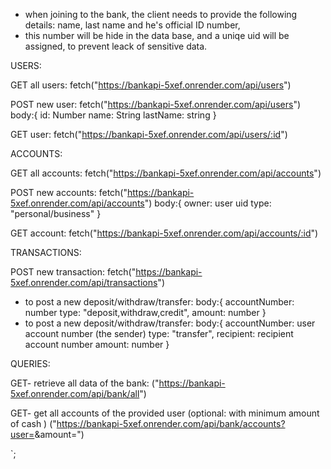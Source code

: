 - when joining to the bank, the client needs to provide the following details: name, last name and he's official ID number,
- this number will be hide in the data base, and a uniqe uid will be assigned, to prevent leack of sensitive data.

USERS:

GET all users:
fetch("https://bankapi-5xef.onrender.com/api/users")

POST new user:
fetch("https://bankapi-5xef.onrender.com/api/users")
body:{
id: Number
name: String
lastName: string
}

GET user:
fetch("https://bankapi-5xef.onrender.com/api/users/:id")

ACCOUNTS:

GET all accounts:
fetch("https://bankapi-5xef.onrender.com/api/accounts")

POST new accounts:
fetch("https://bankapi-5xef.onrender.com/api/accounts")
body:{
owner: user uid
type: "personal/business"
}

GET account:
fetch("https://bankapi-5xef.onrender.com/api/accounts/:id")

TRANSACTIONS:

POST new transaction:
fetch("https://bankapi-5xef.onrender.com/api/transactions")

- to post a new deposit/withdraw/transfer:
  body:{
  accountNumber: number
  type: "deposit,withdraw,credit",
  amount: number
  }
- to post a new deposit/withdraw/transfer:
  body:{
  accountNumber: user account number (the sender)
  type: "transfer",
  recipient: recipient account number
  amount: number
  }

QUERIES:

GET- retrieve all data of the bank:
("https://bankapi-5xef.onrender.com/api/bank/all")

GET- get all accounts of the provided user (optional: with minimum amount of cash )
("https://bankapi-5xef.onrender.com/api/bank/accounts?user=<useruid>&amount=<amount>")

`;
